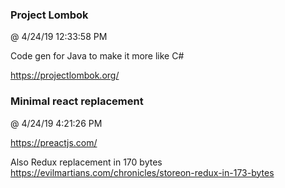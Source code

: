 ﻿

### Project Lombok
@ 4/24/19 12:33:58 PM

Code gen for Java to make it more like C#

https://projectlombok.org/



### Minimal react replacement
@ 4/24/19 4:21:26 PM

https://preactjs.com/

Also Redux replacement in 170 bytes
https://evilmartians.com/chronicles/storeon-redux-in-173-bytes

